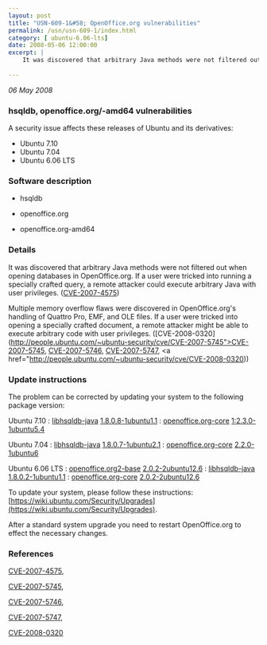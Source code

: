 ```yaml
---
layout: post
title: "USN-609-1&#58; OpenOffice.org vulnerabilities"
permalink: /usn/usn-609-1/index.html
category: [ ubuntu-6.06-lts]
date: 2008-05-06 12:00:00
excerpt: |
    It was discovered that arbitrary Java methods were not filtered out when opening databases in OpenOffice.org.  If a user were tricked into running a specially crafted query, a remote attacker could execute arbitrary Java with user privileges. ([CVE-2007-4575](http://people.ubuntu.com/~ubuntu-security/cve/CVE-2007-4575))
    
--- 
```

 
 

*06 May 2008*

### hsqldb, openoffice.org/-amd64 vulnerabilities

A security issue affects these releases of Ubuntu and its derivatives:

* Ubuntu 7.10
* Ubuntu 7.04
* Ubuntu 6.06 LTS

### Software description

* hsqldb 

* openoffice.org 

* openoffice.org-amd64 

### Details

It was discovered that arbitrary Java methods were not filtered out when opening databases in OpenOffice.org. If a user were tricked into running a specially crafted query, a remote attacker could execute arbitrary Java with user privileges. ([CVE-2007-4575](http://people.ubuntu.com/~ubuntu-security/cve/CVE-2007-4575))

Multiple memory overflow flaws were discovered in OpenOffice.org&#39;s handling of Quattro Pro, EMF, and OLE files. If a user were tricked into opening a specially crafted document, a remote attacker might be able to execute arbitrary code with user privileges. ([CVE-2008-0320](http://people.ubuntu.com/~ubuntu-security/cve/CVE-2007-5745">CVE-2007-5745</a>, <a href="http://people.ubuntu.com/~ubuntu-security/cve/CVE-2007-5746">CVE-2007-5746</a>, <a href="http://people.ubuntu.com/~ubuntu-security/cve/CVE-2007-5747">CVE-2007-5747</a>, <a href="http://people.ubuntu.com/~ubuntu-security/cve/CVE-2008-0320)) 

### Update instructions

The problem can be corrected by updating your system to the following package version:

Ubuntu 7.10
 : [libhsqldb-java](https://launchpad.net/ubuntu/+source/hsqldb) <span> [1.8.0.8-1ubuntu1.1](https://launchpad.net/ubuntu/+source/hsqldb/1.8.0.8-1ubuntu1.1) </span> 
 : [openoffice.org-core](https://launchpad.net/ubuntu/+source/openoffice.org) <span> [1:2.3.0-1ubuntu5.4](https://launchpad.net/ubuntu/+source/openoffice.org/1:2.3.0-1ubuntu5.4) </span> 

Ubuntu 7.04
 : [libhsqldb-java](https://launchpad.net/ubuntu/+source/hsqldb) <span> [1.8.0.7-1ubuntu2.1](https://launchpad.net/ubuntu/+source/hsqldb/1.8.0.7-1ubuntu2.1) </span> 
 : [openoffice.org-core](https://launchpad.net/ubuntu/+source/openoffice.org) <span> [2.2.0-1ubuntu6](https://launchpad.net/ubuntu/+source/openoffice.org/2.2.0-1ubuntu6) </span> 

Ubuntu 6.06 LTS
 : [openoffice.org2-base](https://launchpad.net/ubuntu/+source/openoffice.org) <span> [2.0.2-2ubuntu12.6](https://launchpad.net/ubuntu/+source/openoffice.org/2.0.2-2ubuntu12.6) </span> 
 : [libhsqldb-java](https://launchpad.net/ubuntu/+source/hsqldb) <span> [1.8.0.2-1ubuntu1.1](https://launchpad.net/ubuntu/+source/hsqldb/1.8.0.2-1ubuntu1.1) </span> 
 : [openoffice.org-core](https://launchpad.net/ubuntu/+source/openoffice.org) <span> [2.0.2-2ubuntu12.6](https://launchpad.net/ubuntu/+source/openoffice.org/2.0.2-2ubuntu12.6) </span> 

To update your system, please follow these instructions: [https://wiki.ubuntu.com/Security/Upgrades](https://wiki.ubuntu.com/Security/Upgrades).

After a standard system upgrade you need to restart OpenOffice.org to effect the necessary changes. 

### References

 
 [CVE-2007-4575](http://people.ubuntu.com/~ubuntu-security/cve/CVE-2007-4575), 

 [CVE-2007-5745](http://people.ubuntu.com/~ubuntu-security/cve/CVE-2007-5745), 

 [CVE-2007-5746](http://people.ubuntu.com/~ubuntu-security/cve/CVE-2007-5746), 

 [CVE-2007-5747](http://people.ubuntu.com/~ubuntu-security/cve/CVE-2007-5747), 

 [CVE-2008-0320](http://people.ubuntu.com/~ubuntu-security/cve/CVE-2008-0320)
 

